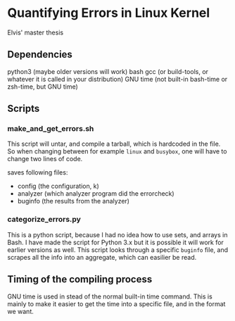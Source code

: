 # Quantifying Errors in Linux Kernel
Elvis' master thesis

## Dependencies
python3 (maybe older versions will work)
bash
gcc (or build-tools, or whatever it is called in your distribution)
GNU time (not built-in bash-time or zsh-time, but GNU time)

## Scripts

### make_and_get_errors.sh 
This script will untar, and compile a tarball, which is hardcoded in the file. 
So when changing between for example `linux` and `busybox`, one will have to 
change two lines of code.

saves following files:
  * config      (the configuration, k)
  * analyzer    (which analyzer program did the errorcheck)
  * buginfo     (the results from the analyzer)

### categorize_errors.py
This is a python script, because I had no idea how to use sets, and arrays in
Bash. I have made the script for Python 3.x but it is possible it will work for
earlier versions as well.
This script looks through a specific `buginfo` file, and scrapes all the info
into an aggregate, which can easilier be read.

## Timing of the compiling process
GNU time is used in stead of the normal built-in time command. This is mainly 
to make it easier to get the time into a specific file, and in the format we 
want.



